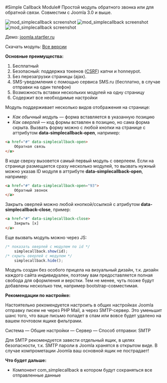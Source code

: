 #Simple Callback Module#
Простой модуль обратного звонка или для обратной связи. Совместим с Joomla 3.0 и выше.

![mod_simplecallback screenshot](http://joomla.startler.ru/images/screenshots/mod_simplecallback-1.png)
![mod_simplecallback screenshot](http://joomla.startler.ru/images/screenshots/mod_simplecallback-2.png)
![mod_simplecallback screenshot](http://joomla.startler.ru/images/screenshots/mod_simplecallback-3.png)

Демо: [joomla.startler.ru](http://joomla.startler.ru/)

Скачать модуль: [Все версии](https://github.com/birdkiwi/mod_simplecallback/releases/)

**Основные преимущества:**

 1. Бесплатный
 2. Безопасный: поддержка токенов ([CSRF](https://docs.joomla.org/How_to_add_CSRF_anti-spoofing_to_forms)) капчи и honneypot.
 3. Без перезагрузки страницы (ajax).
 4. SMS-уведомления с помощью сервиса SMS.ru (бесплатно, в случае отправки на один телефон)
 5. Возможность вставки нескольких модулей на одну страницу
 6. Содержит все необходимые настройки

Модуль поддерживает несколько видов отображения на странице:

 - *Как обычный модуль* —  форма вставляется в указанную позицию
 - *Как оверлей* — код формы вставлен в позицию, но сама форма скрыта. Вызвать
   форму можно с любой кнопки на странице с аттрибутом
   **data-simplecallback-open**, например:

```html
<a href="#" data-simplecallback-open>
    Обратная связь
</a>
```

В коде сверху вызовется самый первый модуль с оверлеем. Если на странице размещается сразу несколько модулей, то вызвать нужный можно указав ID модуля в аттрибуте **data-simplecallback-open**, например:

```html
<a href="#" data-simplecallback-open="93">
    Обратный звонок
</a>
```

Закрыть оверлей можно любой кнопкой/ссылкой с атрибутом **data-simplecallback-close**, пример:

```html
<a href="#" data-simplecallback-close>
    Закрыть [x]
</a>
```

Еще вызвать модуль можно через JS:

```javascript
/* показать оверлей с модулем по id */
    simplecallback.show(id); 
/* скрыть оверлей с модулем */
    simplecallback.hide(); 
```

Модуль создан без особого прицела на визуальный дизайн, т.к. дизайн каждого сайта индивидуален, поэтому вам предоставляется полная свобода для оформления и верстки. Тем не менее, чуть позже будут добавлены несколько тем, например bootstrap-совместимая.

**Рекомендации по настройке:**

Настоятельно рекомендуется настроить в общих настройках Joomla отправку писем не через PHP Mail, а через SMTP-сервер. Это уменьшит шанс того, что ваше письмо попадет в спам или вовсе будет удалено на вашем почтовом ящике фильтрами.
  
Система — Общие настройки — Сервер — Способ отправки: SMTP

Для SMTP рекомендуется завести отдельный ящик, в целях безопасности, т.к. SMTP пароли в Joomla хранятся в открытом виде. В случае компрометации Joomla ваш основной ящик не пострадает!


**Что будет дальше:**

 - Компонент com_simplecallback в котором будут сохраняться все
   отправленные данные
